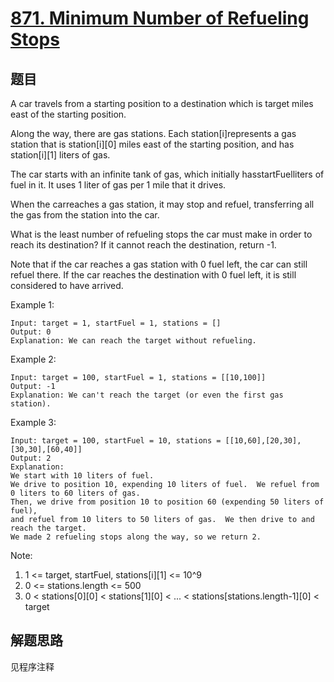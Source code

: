 # [871. Minimum Number of Refueling Stops](https://leetcode.com/problems/minimum-number-of-refueling-stops/)

## 题目

A car travels from a starting position to a destination which is target miles east of the starting position.

Along the way, there are gas stations. Each station[i]represents a gas station that is station[i][0] miles east of the starting position, and has station[i][1] liters of gas.

The car starts with an infinite tank of gas, which initially hasstartFuelliters of fuel in it. It uses 1 liter of gas per 1 mile that it drives.

When the carreaches a gas station, it may stop and refuel, transferring all the gas from the station into the car.

What is the least number of refueling stops the car must make in order to reach its destination? If it cannot reach the destination, return -1.

Note that if the car reaches a gas station with 0 fuel left, the car can still refuel there. If the car reaches the destination with 0 fuel left, it is still considered to have arrived.

Example 1:

```text
Input: target = 1, startFuel = 1, stations = []
Output: 0
Explanation: We can reach the target without refueling.
```

Example 2:

```text
Input: target = 100, startFuel = 1, stations = [[10,100]]
Output: -1
Explanation: We can't reach the target (or even the first gas station).
```

Example 3:

```text
Input: target = 100, startFuel = 10, stations = [[10,60],[20,30],[30,30],[60,40]]
Output: 2
Explanation:
We start with 10 liters of fuel.
We drive to position 10, expending 10 liters of fuel.  We refuel from 0 liters to 60 liters of gas.
Then, we drive from position 10 to position 60 (expending 50 liters of fuel),
and refuel from 10 liters to 50 liters of gas.  We then drive to and reach the target.
We made 2 refueling stops along the way, so we return 2.
```

Note:

1. 1 <= target, startFuel, stations[i][1] <= 10^9
1. 0 <= stations.length <= 500
1. 0 < stations[0][0] < stations[1][0] < ... < stations[stations.length-1][0] < target

## 解题思路

见程序注释
